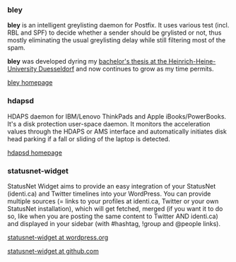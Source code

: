 <html><body><h3>bley</h3>

<strong>bley</strong> is an intelligent greylisting daemon for  Postfix. It uses various test (incl. RBL and SPF) to decide whether a  sender should be grylisted or not, thus mostly eliminating the usual greylisting delay while still  filtering most of the spam.



<strong>bley</strong> was developed dyring my <a href="https://www.cn.uni-duesseldorf.de/publications/details/Golov2009a.html"> bachelor's thesis at the Heinrich-Heine-University Duesseldorf</a> and now continues to grow as my time permits.



<a href="https://bley.mx">bley homepage</a>

<h3>hdapsd</h3>

HDAPS daemon for IBM/Lenovo ThinkPads and Apple iBooks/PowerBooks. It's a disk protection user-space daemon. It monitors the acceleration values through the HDAPS or AMS interface and automatically initiates disk head parking if a fall or sliding of the laptop is detected.

<a href="https://github.com/evgeni/hdapsd">hdapsd homepage</a>

<h3>statusnet-widget</h3>

StatusNet Widget aims to provide an easy integration of your StatusNet (identi.ca) and Twitter timelines into your WordPress. You can provide multiple sources (= links to your profiles at identi.ca, Twitter or your own StatusNet installation), which will get fetched, merged (if you want it to do so, like when you are posting the same content to Twitter AND identi.ca) and displayed in your sidebar (with #hashtag, !group and @people links).



<a href="https://wordpress.org/extend/plugins/statusnet-widget/">statusnet-widget at wordpress.org</a>

<a href="https://github.com/evgeni/wp-statusnet-widget">statusnet-widget at github.com</a></body></html>
